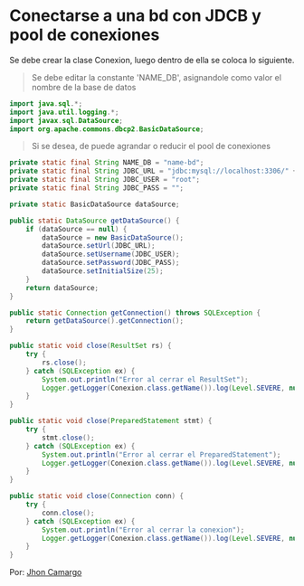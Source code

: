 # Conectarse a una bd con JDCB y pool de conexiones

Se debe crear la clase Conexion, luego dentro de ella se coloca lo siguiente.
>Se debe editar la constante 'NAME_DB', asignandole como valor el nombre de la base de datos
```JAVA
import java.sql.*;
import java.util.logging.*;
import javax.sql.DataSource;
import org.apache.commons.dbcp2.BasicDataSource;
```

>Si se desea, de puede agrandar o reducir el pool de conexiones
```JAVA
private static final String NAME_DB = "name-bd";
private static final String JDBC_URL = "jdbc:mysql://localhost:3306/" + NAME_DB + "?useSSL=false&useTimezone=true&serverTimezone=UTC&allowPublicKeyRetrieval=true";
private static final String JDBC_USER = "root";
private static final String JDBC_PASS = "";

private static BasicDataSource dataSource;

public static DataSource getDataSource() {
    if (dataSource == null) {
        dataSource = new BasicDataSource();
        dataSource.setUrl(JDBC_URL);
        dataSource.setUsername(JDBC_USER);
        dataSource.setPassword(JDBC_PASS);
        dataSource.setInitialSize(25);
    }
    return dataSource;
}

public static Connection getConnection() throws SQLException {
    return getDataSource().getConnection();
}

public static void close(ResultSet rs) {
    try {
        rs.close();
    } catch (SQLException ex) {
        System.out.println("Error al cerrar el ResultSet");
        Logger.getLogger(Conexion.class.getName()).log(Level.SEVERE, null, ex);
    }
}

public static void close(PreparedStatement stmt) {
    try {
        stmt.close();
    } catch (SQLException ex) {
        System.out.println("Error al cerrar el PreparedStatement");
        Logger.getLogger(Conexion.class.getName()).log(Level.SEVERE, null, ex);
    }
}

public static void close(Connection conn) {
    try {
        conn.close();
    } catch (SQLException ex) {
        System.out.println("Error al cerrar la conexion");
        Logger.getLogger(Conexion.class.getName()).log(Level.SEVERE, null, ex);
    }
}
```

Por: [Jhon Camargo](http://jhoncamargo.000webhostapp.com/)